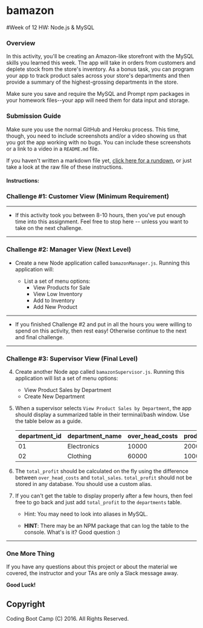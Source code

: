 # bamazon

#Week of 12 HW: Node.js & MySQL

### Overview

In this activity, you'll be creating an Amazon-like storefront with the MySQL skills you learned this week. The app will take in orders from customers and deplete stock from the store's inventory. As a bonus task, you can program your app to track product sales across your store's departments and then provide a summary of the highest-grossing departments in the store.

Make sure you save and require the MySQL and Prompt npm packages in your homework files--your app will need them for data input and storage.

### Submission Guide

Make sure you use the normal GitHub and Heroku process. This time, though, you need to include screenshots and/or a video showing us that you got the app working with no bugs. You can include these screenshots or a link to a video in a `README.md` file.

If you haven't written a markdown file yet, [click here for a rundown](https://guides.github.com/features/mastering-markdown/), or just take a look at the raw file of these instructions.

#### Instructions:

### Challenge #1: Customer View (Minimum Requirement)
<!-- 
1. Create a MySQL Database called `Bamazon`.

2. Then create a Table inside of that database called `products`.

3. The products table should have each of the following columns:

	* item_id (unique id for each product)

	* product_name (Name of product)

	* department_name

	* price (cost to customer)

	* stock_quantity (how much of the product is available in stores)

4. Populate this database with around 10 different products. (i.e. Insert "mock" data rows into this database and table). -->

<!-- 5. Then create a Node application called `bamazonCustomer.js`. Running this application will first display all of the items available for sale. Include the ids, names, and prices of products for sale. -->

<!-- 6. The app should then prompt users with two messages.
	* The first should ask them the ID of the product they would like to buy.
	* The second message should ask how many units of the product they would like to buy. -->

<!-- 7. Once the customer has placed the order, your application should check if your store has enough of the product to meet the customer's request.
	* If not, the app should log a phrase like `Insufficient quantity!`, and then prevent the order from going through. -->
<!-- 
8. However, if your store *does* have enough of the product, you should fulfill the customer's order.
	* This means updating the SQL database to reflect the remaining quantity.
	* Once the update goes through, show the customer the total cost of their purchase. -->

---------------------------------

* If this activity took you between 8-10 hours, then you've put enough time into this assignment. Feel free to stop here -- unless you want to take on the next challenge.

------------------------------------

### Challenge #2: Manager View (Next Level)

* Create a new Node application called `bamazonManager.js`. Running this application will:

	* List a set of menu options:
		* View Products for Sale
		* View Low Inventory
		* Add to Inventory
		* Add New Product

<!-- 	* If a manager selects `View Products for Sale`, the app should list every available item: the item IDs, names, prices, and quantities. -->
<!-- 
	* If a manager selects `View Low Inventory`, then it should list all items with a inventory count lower than five. -->
<!-- 
	* If a manager selects `Add to Inventory`, your app should display a prompt that will let the manager "add more" of any item currently in the store. -->
<!-- 
	* If a manager selects `Add New Product`, it should allow the manager to add a completely new product to the store. -->

---------------------------------

* If you finished Challenge #2 and put in all the hours you were willing to spend on this activity, then rest easy! Otherwise continue to the next and final challenge.

------------------------------------

### Challenge #3: Supervisor View (Final Level)
<!-- 
1. Create a new MySQL table called `departments`. Your table should include the following columns:

	* department_id

	* department_name

	* over_head_costs (A dummy number you set for each department)

	* total_sales -->

<!-- 2. Modify the products table so that theres a product_sales column and modify the `bamazonCustomer.js` app so that this value is updated with each individual products total revenue from each sale. -->
<!-- 
3. Modify your `bamazonCustomer.js` app so that when a customer purchases anything from the store, the program will calculate the total sales from each transaction.
	* Add the revenue from each transaction to the `total_sales` column for the related department.
	* Make sure your app still updates the inventory listed in the `products` column. -->

4. Create another Node app called `bamazonSupervisor.js`. Running this application will list a set of menu options:
	* View Product Sales by Department
	* Create New Department

5. When a supervisor selects `View Product Sales by Department`, the app should display a summarized table in their terminal/bash window. Use the table below as a guide.

	| department_id | department_name | over_head_costs | product_sales | total_profit |
	|---------------|-----------------|-----------------|---------------|--------------|
	| 01            | Electronics     | 10000           | 20000         | 10000        |
	| 02            | Clothing        | 60000           | 100000        | 40000        |


6. The `total_profit` should be calculated on the fly using the difference between `over_head_costs` and `total_sales`. `total_profit` should not be stored in any database. You should use a custom alias.

7. If you can't get the table to display properly after a few hours, then feel free to go back and just add `total_profit` to the `departments` table.

	* Hint: You may need to look into aliases in MySQL.

	* **HINT**: There may be an NPM package that can log the table to the console. What's is it? Good question :)

-------
### One More Thing
If you have any questions about this project or about the material we covered, the instructor and your TAs are only a Slack message away.

**Good Luck!**

## Copyright
Coding Boot Camp (C) 2016. All Rights Reserved.
